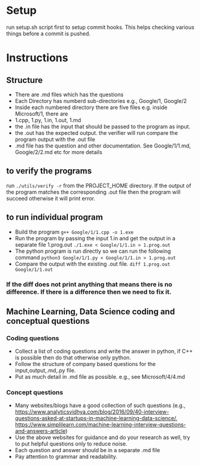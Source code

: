 # Setup
run setup.sh script first to setup commit hooks. This helps checking various things before a commit is pushed.

# Instructions

## Structure
- There are .md files which has the questions
- Each Directory has numberd sub-directories e.g., Google/1, Google/2
- Inside each numbered directory there are five files e.g. inside Microsoft/1, there are
- 1.cpp, 1.py, 1.in, 1.out, 1.md
- the .in file has the input that should be passed to the program as input.
- the .out has the expected output. the verifier will run compare the program output with the .out file
- .md file has the question and other documentation. See Google/1/1.md, Google/2/2.md etc for more details

## to verify the programs
run `./utils/verify -r` from the PROJECT_HOME directory. If the output of the program matches the corresponding .out file then the program will succeed otherwise it will print error.

## to run individual program
- Build the program
`g++ Google/1/1.cpp -o 1.exe`
- Run the program by passing the input 1.in and get the output in a separate file 1.prog.out
`./1.exe < Google/1/1.in > 1.prog.out`
- The python program is run directly so we can run the following command
`python3 Google/1/1.py < Google/1/1.in > 1.prog.out`
- Compare the output with the existing .out file.
`diff 1.prog.out Google/1/1.out`
### If the diff does not print anything that means there is no difference. If there is a difference then we need to fix it.

## Machine Learning, Data Science coding and conceptual questions
### Coding questions
- Collect a list of coding questions and write the answer in python, if C++ is possible then do that otherwise only python.
- Follow the structure of company based questions for the input,output,.md,.py file.
- Put as much detail in .md file as possible. e.g., see Microsoft/4/4.md

### Concept questions
- Many websites/blogs have a good collection of such questions (e.g., https://www.analyticsvidhya.com/blog/2016/09/40-interview-questions-asked-at-startups-in-machine-learning-data-science/, https://www.simplilearn.com/machine-learning-interview-questions-and-answers-article)
- Use the above websites for guidance and do your research as well, try to put helpful questions only to reduce noise.
- Each question and answer should be in a separate .md file
- Pay attention to grammar and readability.
